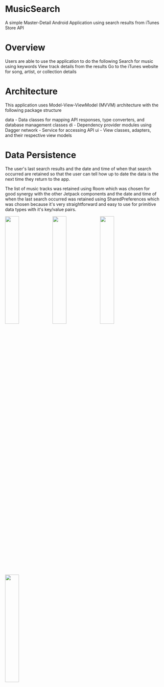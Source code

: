 # MusicSearch
A simple Master-Detail Android Application using search results from iTunes Store API

# Overview
Users are able to use the application to do the following
Search for music using keywords
View track details from the results
Go to the iTunes website for song, artist, or collection details

# Architecture
This application uses Model-View-ViewModel (MVVM) architecture with the following package structure

data - Data classes for mapping API responses, type converters, and database management classes
di - Dependency provider modules using Dagger
network - Service for accessing API
ui - View classes, adapters, and their respective view models

# Data Persistence
The user's last search results and the date and time of when that search occurred are retained so that the user can tell how up to date the data is the next time they return to the app.

The list of music tracks was retained using Room which was chosen for good synergy with the other Jetpack components and the date and time of when the last search occurred was retained using SharedPreferences which was chosen because it's very straightforward and easy to use for primitive data types with it's key/value pairs.

<img src="https://user-images.githubusercontent.com/82970461/135449697-e95f91cb-d066-4a66-b43b-65fdfa95b00c.jpg" width=30% height=30%> <img src="https://user-images.githubusercontent.com/82970461/135449973-f1575c0f-c2c3-4a8b-9e09-92ae8dfda4da.jpg" width=30% height=30%> <img src="https://user-images.githubusercontent.com/82970461/135449777-1e25fe58-837f-4ef0-9b91-4db33141e4ec.jpg" width=30% height=30%> <img src="https://user-images.githubusercontent.com/82970461/135449870-f2ba3835-fee0-4b72-adb8-6ab9f6feb4ae.jpg" width=30% height=30%>





